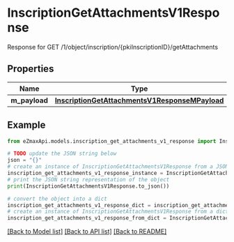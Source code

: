 # InscriptionGetAttachmentsV1Response

Response for GET /1/object/inscription/{pkiInscriptionID}/getAttachments

## Properties

Name | Type | Description | Notes
------------ | ------------- | ------------- | -------------
**m_payload** | [**InscriptionGetAttachmentsV1ResponseMPayload**](InscriptionGetAttachmentsV1ResponseMPayload.md) |  | 

## Example

```python
from eZmaxApi.models.inscription_get_attachments_v1_response import InscriptionGetAttachmentsV1Response

# TODO update the JSON string below
json = "{}"
# create an instance of InscriptionGetAttachmentsV1Response from a JSON string
inscription_get_attachments_v1_response_instance = InscriptionGetAttachmentsV1Response.from_json(json)
# print the JSON string representation of the object
print(InscriptionGetAttachmentsV1Response.to_json())

# convert the object into a dict
inscription_get_attachments_v1_response_dict = inscription_get_attachments_v1_response_instance.to_dict()
# create an instance of InscriptionGetAttachmentsV1Response from a dict
inscription_get_attachments_v1_response_from_dict = InscriptionGetAttachmentsV1Response.from_dict(inscription_get_attachments_v1_response_dict)
```
[[Back to Model list]](../README.md#documentation-for-models) [[Back to API list]](../README.md#documentation-for-api-endpoints) [[Back to README]](../README.md)


